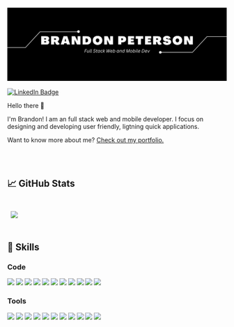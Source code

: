 [![Brandon's GitHub Banner](./assets/GitHubHeader.jpg)](https://www.brandonpeterson.dev)

[![LinkedIn Badge](https://img.shields.io/badge/LinkedIn-Profile-informational?style=flat&logo=linkedin&logoColor=white&color=0D76A8)](https://www.linkedin.com/in/brandon-peterson-194572198/)

Hello there 👀

I'm Brandon! I am an full stack web and mobile developer. I focus on designing and developing user friendly, ligtning quick applications.

Want to know more about me? [Check out my portfolio.](https://www.brandonpeterson.dev/)

<br>
<br>

## &#x1f4c8; GitHub Stats

<br>

<a href="https://github.com/petersonbrandon">
  <img align="center" style="margin:0.5rem" src="https://github-readme-stats.vercel.app/api/top-langs/?username=petersonbrandon&hide=html,css&title_color=ffffff&text_color=c9cacc&icon_color=4AB197&bg_color=1A2B34" />
</a>

<!-- <a href="https://github.com/petersonbrandon">
  <img align="center" style="margin:0.5rem" src="https://github-readme-stats.vercel.app/api?username=petersonbrandon&show_icons=true&line_height=27&count_private=true&title_color=ffffff&text_color=c9cacc&icon_color=4AB097&bg_color=1A2B34" alt="Brandon's GitHub Stats" />
</a> -->

<br>
<br>

## 💼 Skills

### Code

![](https://img.shields.io/badge/-JavaScript-F7DF1E?logo=javascript&logoColor=ffffff&style=flat)
![](https://img.shields.io/badge/-TypeScript-3178C6?logo=typescript&logoColor=ffffff&style=flat)
![](https://img.shields.io/badge/-NodeJs-339933?logo=nodedotjs&logoColor=ffffff&style=flat)
![](https://img.shields.io/badge/-NEXTjs-000000?logo=nextdotjs&logoColor=ffffff&style=flat)
![](https://img.shields.io/badge/-ReactJs-61DAFB?logo=react&logoColor=white&style=flat)
![](https://img.shields.io/badge/-ReactNative-61DAFB?logo=react&logoColor=white&style=flat)
![](https://img.shields.io/badge/-Redux-764ABC?logo=redux&logoColor=white&style=flat)
![](https://img.shields.io/badge/-TailwindCSS-06B6D4?logo=tailwindcss&logoColor=white&style=flat)
![](https://img.shields.io/badge/-SASS-CC6699?logo=sass&logoColor=white&style=flat)
![](https://img.shields.io/badge/-HTML-E34F26?logo=html5&logoColor=white&style=flat)
![](https://img.shields.io/badge/-CSS-1572B6?logo=css3&logoColor=white&style=flat)

### Tools

![](https://img.shields.io/badge/-Git-F05032?logo=git&logoColor=white&style=flat)
![](https://img.shields.io/badge/-Firebase-FFCA28?logo=firebase&logoColor=white&style=flat)
![](https://img.shields.io/badge/-MongoDB-47A248?logo=mongodb&logoColor=white&style=flat)
![](https://img.shields.io/badge/-Figma-F24E1E?logo=figma&logoColor=white&style=flat)
![](https://img.shields.io/badge/-Jira-0052CC?logo=jirasoftware&logoColor=white&style=flat)
![](https://img.shields.io/badge/-NPM-CB3837?logo=npm&logoColor=white&style=flat)
![](https://img.shields.io/badge/-Postman-FF6C37?logo=postman&logoColor=white&style=flat)
![](https://img.shields.io/badge/-GitHub-181717?logo=github&logoColor=white&style=flat)
![](https://img.shields.io/badge/-Selenium-43B02A?logo=selenium&logoColor=white&style=flat)
![](https://img.shields.io/badge/-Cucmber-23D96C?logo=cucumber&logoColor=white&style=flat)
![](https://img.shields.io/badge/-Jest-C21325?logo=jest&logoColor=white&style=flat)
